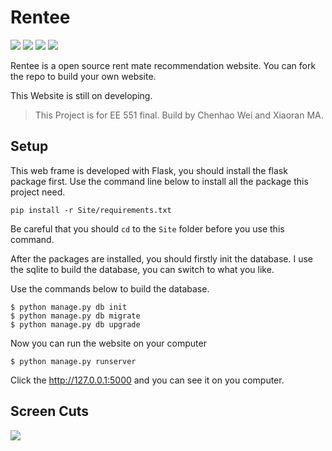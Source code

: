 # Rentee

![](https://img.shields.io/wercker/ci/wercker/docs.svg) ![](https://img.shields.io/badge/Developer-Codegass-brightgreen.svg) ![](https://img.shields.io/badge/Flask-0.11.1-blue.svg) ![](https://img.shields.io/badge/Update-May-lightgrey.svg) 

Rentee is a open source rent mate recommendation website. You can fork the repo to build your own website.

This Website is still on developing.

> This Project is for EE 551 final.
> Build by Chenhao Wei and Xiaoran MA.

## Setup

This web frame is developed with Flask, you should install the flask package first. Use the command line below to install all the package this project need.

```
pip install -r Site/requirements.txt
```

Be careful that you should `cd` to the `Site` folder before you use this command.

After the packages are installed, you should firstly init the database. I use the sqlite to build the database, you can switch to what you like.

Use the commands below to build the database.

```
$ python manage.py db init
$ python manage.py db migrate
$ python manage.py db upgrade
```

Now you can run the website on your computer

```
$ python manage.py runserver
```

Click the http://127.0.0.1:5000 and you can see it on you computer.

 
## Screen Cuts

![](https://github.com/Codegass/Rentee/blob/master/shootcut/sc1.jpg)
